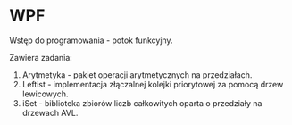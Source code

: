 # WPF
Wstęp do programowania - potok funkcyjny.

Zawiera zadania:
1. Arytmetyka - pakiet operacji arytmetycznych na przedziałach.
2. Leftist - implementacja złączalnej kolejki priorytowej za pomocą drzew lewicowych.
3. iSet - biblioteka zbiorów liczb całkowitych oparta o przedziały na drzewach AVL.
